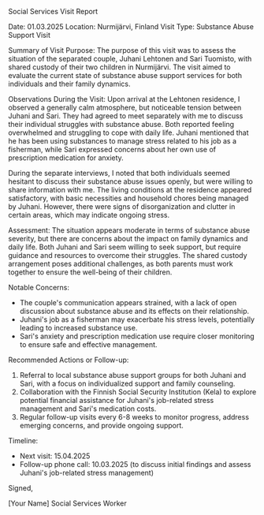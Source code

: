 Social Services Visit Report

Date: 01.03.2025
Location: Nurmijärvi, Finland
Visit Type: Substance Abuse Support Visit

Summary of Visit Purpose:
The purpose of this visit was to assess the situation of the separated couple, Juhani Lehtonen and Sari Tuomisto, with shared custody of their two children in Nurmijärvi. The visit aimed to evaluate the current state of substance abuse support services for both individuals and their family dynamics.

Observations During the Visit:
Upon arrival at the Lehtonen residence, I observed a generally calm atmosphere, but noticeable tension between Juhani and Sari. They had agreed to meet separately with me to discuss their individual struggles with substance abuse. Both reported feeling overwhelmed and struggling to cope with daily life. Juhani mentioned that he has been using substances to manage stress related to his job as a fisherman, while Sari expressed concerns about her own use of prescription medication for anxiety.

During the separate interviews, I noted that both individuals seemed hesitant to discuss their substance abuse issues openly, but were willing to share information with me. The living conditions at the residence appeared satisfactory, with basic necessities and household chores being managed by Juhani. However, there were signs of disorganization and clutter in certain areas, which may indicate ongoing stress.

Assessment:
The situation appears moderate in terms of substance abuse severity, but there are concerns about the impact on family dynamics and daily life. Both Juhani and Sari seem willing to seek support, but require guidance and resources to overcome their struggles. The shared custody arrangement poses additional challenges, as both parents must work together to ensure the well-being of their children.

Notable Concerns:
- The couple's communication appears strained, with a lack of open discussion about substance abuse and its effects on their relationship.
- Juhani's job as a fisherman may exacerbate his stress levels, potentially leading to increased substance use.
- Sari's anxiety and prescription medication use require closer monitoring to ensure safe and effective management.

Recommended Actions or Follow-up:
1. Referral to local substance abuse support groups for both Juhani and Sari, with a focus on individualized support and family counseling.
2. Collaboration with the Finnish Social Security Institution (Kela) to explore potential financial assistance for Juhani's job-related stress management and Sari's medication costs.
3. Regular follow-up visits every 6-8 weeks to monitor progress, address emerging concerns, and provide ongoing support.

Timeline:
- Next visit: 15.04.2025
- Follow-up phone call: 10.03.2025 (to discuss initial findings and assess Juhani's job-related stress management)

Signed,

[Your Name]
Social Services Worker